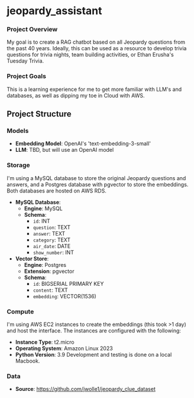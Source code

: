 # jeopardy_assistant
### Project Overview
My goal is to create a RAG chatbot based on all Jeopardy questions from the past 40 years. Ideally, this can be used as a resource to develop trivia questions for trivia nights, team building activities, or Ethan Erusha's Tuesday Trivia.

### Project Goals
This is a learning experience for me to get more familiar with LLM's and databases, as well as dipping my toe in Cloud with AWS.

## Project Structure
### Models
- **Embedding Model**: OpenAI's 'text-embedding-3-small'
- **LLM**: TBD, but will use an OpenAI model

### Storage
I'm using a MySQL database to store the original Jeopardy questions and answers, and a Postgres database with pgvector to store the embeddings. Both databases are hosted on AWS RDS.
- **MySQL Database**: 
    - **Engine**: MySQL
    - **Schema**: 
        - `id`: INT
        - `question`: TEXT
        - `answer`: TEXT
        - `category`: TEXT
        - `air_date`: DATE
        - `show_number`: INT
- **Vector Store**:
    - **Engine**: Postgres
    - **Extension**: pgvector
    - **Schema**: 
        - `id`: BIGSERIAL PRIMARY KEY
        - `content`: TEXT
        - `embedding`: VECTOR(1536)

### Compute
I'm using AWS EC2 instances to create the embeddings (this took >1 day) and host the interface. The instances are configured with the following:
- **Instance Type**: t2.micro
- **Operating System**: Amazon Linux 2023
- **Python Version**: 3.9
Development and testing is done on a local Macbook.


### Data
- **Source**: https://github.com/jwolle1/jeopardy_clue_dataset
